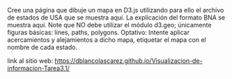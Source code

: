 Cree una página que dibuje un mapa en D3.js utilizando para ello el archivo de estados de USA que se muestra aquí. 
La explicación del formato BNA se muestra aquí. 
Note que NO debe utilizar el módulo d3.geo; únicamente figuras básicas: lines, paths, polygons. 
Optativo: Intente aplicar acercamientos y alejamientos a dicho mapa, etiquetar el mapa con el nombre de cada estado.

link al sitio web: https://dblancolascarez.github.io/Visualizacion-de-informacion-Tarea3.1/
